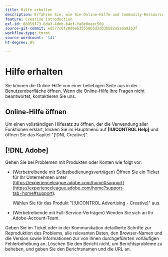 ```yaml
---
title: Hilfe erhalten
description: Erfahren Sie, wie Sie Online-Hilfe und Community-Ressourcen anzeigen und technischen Support erhalten.
feature: Creative Introduction
exl-id: 88059f73-6da3-4deb-b4ef-fa8e8eaec569
source-git-commit: ed577c6f20d0e63555865d2d03bb82a5ada92b3f
workflow-type: tm+mt
source-wordcount: '141'
ht-degree: 0%

---
```


# Hilfe erhalten

<!-- Can remove this page when we move this into DSP help -->

Sie können die Online-Hilfe von einer beliebigen Seite aus in der -Benutzeroberfläche öffnen. Wenn die Online-Hilfe Ihre Fragen nicht beantwortet, kontaktieren Sie uns.

## Online-Hilfe öffnen

Um einen vollständigen Hilfesatz zu öffnen, der die Verwendung aller Funktionen erklärt, klicken Sie im Hauptmenü auf **[!UICONTROL Help]** und öffnen Sie das Kapitel &quot;[!DNL Creative]&quot;.

<!--
## Ask the Adobe Advertising community

Look for answers to your questions in the [Adobe Advertising community forums](https://experienceleaguecommunities.adobe.com/t5/adobe-advertising/ct-p/adobe-advertising-cloud-community).
-->

## [!DNL Adobe]

Gehen Sie bei Problemen mit Produkten oder Konten wie folgt vor:

* (Werbetreibende mit Selbstbedienungsverträgen) Öffnen Sie ein Ticket für Ihr Unternehmen unter [https://experienceleague.adobe.com/home#support](https://experienceleague.adobe.com/home?support-tab=home#support).

  Wählen Sie für das Produkt &quot;[!UICONTROL Advertising - Creative]&quot; aus.

* (Werbetreibende mit Full-Service-Verträgen) Wenden Sie sich an Ihr Adobe-Account-Team.

Geben Sie im Ticket oder in der Kommunikation detaillierte Schritte zur Reproduktion des Problems, alle relevanten Daten, den Browser-Namen und die Version sowie Informationen zur von Ihnen durchgeführten vorläufigen Fehlerbehebung an. Löschen Sie den Bericht nicht, um Berichtsprobleme zu beheben, und geben Sie den Berichtsnamen und die URL an.

